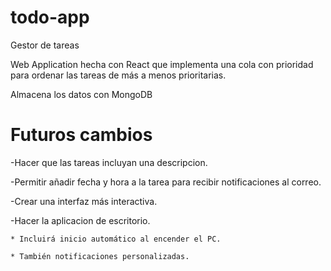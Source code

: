 # todo-app
Gestor de tareas


Web Application hecha con React que implementa una cola con prioridad para ordenar las tareas
de más a menos prioritarias.

Almacena los datos con MongoDB


# Futuros cambios
-Hacer que las tareas incluyan una descripcion.

-Permitir añadir fecha y hora a la tarea para recibir notificaciones al correo.

-Crear una interfaz más interactiva.

-Hacer la aplicacion de escritorio.

    * Incluirá inicio automático al encender el PC.
    
    * También notificaciones personalizadas.
